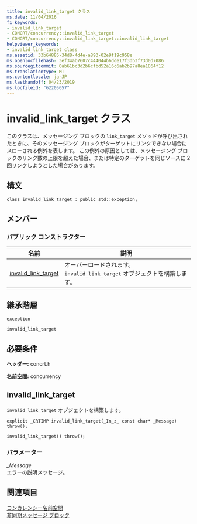 ```yaml
---
title: invalid_link_target クラス
ms.date: 11/04/2016
f1_keywords:
- invalid_link_target
- CONCRT/concurrency::invalid_link_target
- CONCRT/concurrency::invalid_link_target::invalid_link_target
helpviewer_keywords:
- invalid_link_target class
ms.assetid: 33b64885-34d8-4d4e-a893-02e9f19c958e
ms.openlocfilehash: 3ef34ab7607c444044b6dde17f3db3f73d0d7086
ms.sourcegitcommit: 0ab61bc3d2b6cfbd52a16c6ab2b97a8ea1864f12
ms.translationtype: MT
ms.contentlocale: ja-JP
ms.lasthandoff: 04/23/2019
ms.locfileid: "62205657"
---
```

# <a name="invalidlinktarget-class"></a>invalid_link_target クラス

このクラスは、メッセージング ブロックの `link_target` メソッドが呼び出されたときに、そのメッセージング ブロックがターゲットにリンクできない場合にスローされる例外を表します。 この例外の原因としては、メッセージング ブロックのリンク数の上限を超えた場合、または特定のターゲットを同じソースに 2 回リンクしようとした場合があります。

## <a name="syntax"></a>構文

```
class invalid_link_target : public std::exception;
```

## <a name="members"></a>メンバー

### <a name="public-constructors"></a>パブリック コンストラクター

|名前|説明|
|----------|-----------------|
|[invalid_link_target](#ctor)|オーバーロードされます。 `invalid_link_target` オブジェクトを構築します。|

## <a name="inheritance-hierarchy"></a>継承階層

`exception`

`invalid_link_target`

## <a name="requirements"></a>必要条件

**ヘッダー:** concrt.h

**名前空間:** concurrency

##  <a name="ctor"></a> invalid_link_target

`invalid_link_target` オブジェクトを構築します。

```
explicit _CRTIMP invalid_link_target(_In_z_ const char* _Message) throw();

invalid_link_target() throw();
```

### <a name="parameters"></a>パラメーター

*_Message*<br/>
エラーの説明メッセージ。

## <a name="see-also"></a>関連項目

[コンカレンシー名前空間](concurrency-namespace.md)<br/>
[非同期メッセージ ブロック](../../../parallel/concrt/asynchronous-message-blocks.md)

